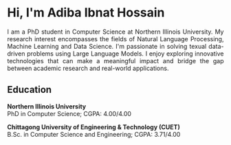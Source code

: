 # Hi, I'm Adiba Ibnat Hossain
<div style="text-align: justify;">
I am a PhD student in Computer Science at Northern Illinois University. My research interest encompasses the fields of Natural Language Processing, Machine Learning and Data Science. I'm passionate in solving texual data-driven problems using Large Language Models. I enjoy exploring innovative technologies that can make a meaningful impact and bridge the gap between academic research and real-world applications.
</div>  

## Education
**Northern Illinois University**  
PhD in Computer Science; CGPA: 4.00/4.00  

**Chittagong University of Engineering & Technology (CUET)**  
B.Sc. in Computer Science and Engineering; CGPA: 3.71/4.00


